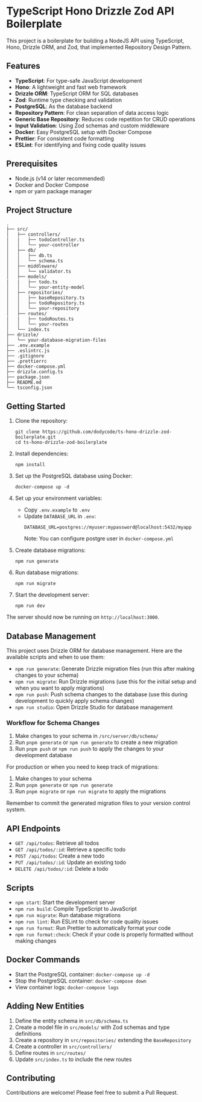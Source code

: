 # TypeScript Hono Drizzle Zod API Boilerplate

This project is a boilerplate for building a NodeJS API using TypeScript, Hono, Drizzle ORM, and Zod, that implemented Repository Design Pattern.

## Features

- **TypeScript**: For type-safe JavaScript development
- **Hono**: A lightweight and fast web framework
- **Drizzle ORM**: TypeScript ORM for SQL databases
- **Zod**: Runtime type checking and validation
- **PostgreSQL**: As the database backend
- **Repository Pattern**: For clean separation of data access logic
- **Generic Base Repository**: Reduces code repetition for CRUD operations
- **Input Validation**: Using Zod schemas and custom middleware
- **Docker**: Easy PostgreSQL setup with Docker Compose
- **Prettier**: For consistent code formatting
- **ESLint**: For identifying and fixing code quality issues

## Prerequisites

- Node.js (v14 or later recommended)
- Docker and Docker Compose
- npm or yarn package manager

## Project Structure

```
.
├── src/
│   ├── controllers/
|   |   ├── todoController.ts
│   │   └── your-controller
│   ├── db/
│   │   ├── db.ts
│   │   └── schema.ts
│   ├── middleware/
│   │   └── validator.ts
│   ├── models/
|   |   ├── todo.ts
│   │   └── your-entity-model
│   ├── repositories/
│   │   ├── baseRepository.ts
│   │   ├── todoRepository.ts
│   │   └── your-repository
│   ├── routes/
|   |   ├── todoRoutes.ts
│   │   └── your-routes
│   └── index.ts
├── drizzle/
│   └── your-database-migration-files
├── .env.example
├── .eslintrc.js
├── .gitignore
├── .prettierrc
├── docker-compose.yml
├── drizzle.config.ts
├── package.json
├── README.md
└── tsconfig.json
```

## Getting Started

1. Clone the repository:

   ```
   git clone https://github.com/dodycode/ts-hono-drizzle-zod-boilerplate.git
   cd ts-hono-drizzle-zod-boilerplate
   ```

2. Install dependencies:

   ```
   npm install
   ```

3. Set up the PostgreSQL database using Docker:

   ```
   docker-compose up -d
   ```

4. Set up your environment variables:

   - Copy `.env.example` to `.env`
   - Update `DATABASE_URL` in `.env`:
     ```
     DATABASE_URL=postgres://myuser:mypassword@localhost:5432/myapp
     ```
     Note: You can configure postgre user in `docker-compose.yml`

5. Create database migrations:

   ```
   npm run generate
   ```

6. Run database migrations:

   ```
   npm run migrate
   ```

7. Start the development server:
   ```
   npm run dev
   ```

The server should now be running on `http://localhost:3000`.

## Database Management

This project uses Drizzle ORM for database management. Here are the available scripts and when to use them:

- `npm run generate`: Generate Drizzle migration files (run this after making changes to your schema)
- `npm run migrate`: Run Drizzle migrations (use this for the initial setup and when you want to apply migrations)
- `npm run push`: Push schema changes to the database (use this during development to quickly apply schema changes)
- `npm run studio`: Open Drizzle Studio for database management

### Workflow for Schema Changes

1. Make changes to your schema in `/src/server/db/schema/`
2. Run `pnpm generate` or `npm run generate` to create a new migration
3. Run `pnpm push` or `npm run push` to apply the changes to your development database

For production or when you need to keep track of migrations:

1. Make changes to your schema
2. Run `pnpm generate` or `npm run generate`
3. Run `pnpm migrate` or `npm run migrate` to apply the migrations

Remember to commit the generated migration files to your version control system.

## API Endpoints

- `GET /api/todos`: Retrieve all todos
- `GET /api/todos/:id`: Retrieve a specific todo
- `POST /api/todos`: Create a new todo
- `PUT /api/todos/:id`: Update an existing todo
- `DELETE /api/todos/:id`: Delete a todo

## Scripts

- `npm start`: Start the development server
- `npm run build`: Compile TypeScript to JavaScript
- `npm run migrate`: Run database migrations
- `npm run lint`: Run ESLint to check for code quality issues
- `npm run format`: Run Prettier to automatically format your code
- `npm run format:check`: Check if your code is properly formatted without making changes

## Docker Commands

- Start the PostgreSQL container: `docker-compose up -d`
- Stop the PostgreSQL container: `docker-compose down`
- View container logs: `docker-compose logs`

## Adding New Entities

1. Define the entity schema in `src/db/schema.ts`
2. Create a model file in `src/models/` with Zod schemas and type definitions
3. Create a repository in `src/repositories/` extending the `BaseRepository`
4. Create a controller in `src/controllers/`
5. Define routes in `src/routes/`
6. Update `src/index.ts` to include the new routes

## Contributing

Contributions are welcome! Please feel free to submit a Pull Request.
